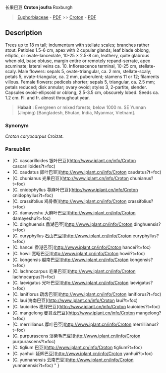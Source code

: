 长果巴豆  **Croton joufra** Roxburgh

> [Euphorbiaceae](http://www.iplant.cn/info/Euphorbiaceae?t=foc) - [PDF](http://www.iplant.cn/foc/pdf/Euphorbiaceae.pdf) >> [Croton](http://www.iplant.cn/info/Croton?t=foc) - [PDF](http://www.iplant.cn/foc/pdf/Croton.pdf)

## Description

Trees up to 18 m tall; indumentum with stellate scales; branches rather stout. Petioles 1.5-6 cm, apex with 2 cupular glands; leaf blade oblong, elliptic, or ovate-lanceolate, 10-25 × 2.5-8 cm, leathery, quite glabrous when old, base obtuse, margin entire or remotely repand-serrate, apex acuminate; lateral veins ca. 10. Inflorescence terminal, 10-25 cm, stellate-scaly. Male flowers: sepals 5, ovate-triangular, ca. 2 mm, stellate-scaly; petals 5, ovate-triangular, ca. 2 mm, puberulent; stamens 11 or 12; filaments villous. Female flowers: pedicels shorter; sepals 5, triangular, ca. 2.5 mm; petals reduced; disk annular; ovary ovoid; styles 3, 2-partite, slender. Capsules ovoid-ellipsoid or oblong, 2.5-3.5 cm, obscurely lobed. Seeds ca. 1.2 cm. Fl. and fr. almost throughout year.


> **Habait** : 
> Evergreen or mixed forests; below 1000 m. SE Yunnan (Jinping) [Bangladesh, Bhutan, India, Myanmar, Vietnam].

### Synonym
*Croton caryocarpus* Croizat.

### Parsublist

* [C.  cascarilloides  银叶巴豆](http://www.iplant.cn/info/Croton cascarilloides?t=foc)
* [C.  caudatus  卵叶巴豆](http://www.iplant.cn/info/Croton caudatus?t=foc)
* [C.  chunianus  光果巴豆](http://www.iplant.cn/info/Croton chunianus?t=foc)
* [C.  cnidophyllus  荨麻叶巴豆](http://www.iplant.cn/info/Croton cnidophyllus?t=foc)
* [C.  crassifolius  鸡骨香](http://www.iplant.cn/info/Croton crassifolius?t=foc)
* [C.  damayeshu  大麻叶巴豆](http://www.iplant.cn/info/Croton damayeshu?t=foc)
* [C.  dinghuensis  鼎湖巴豆](http://www.iplant.cn/info/Croton dinghuensis?t=foc)
* [C.  euryphyllus  石山巴豆](http://www.iplant.cn/info/Croton euryphyllus?t=foc)
* [C.  hancei  香港巴豆](http://www.iplant.cn/info/Croton hancei?t=foc)
* [C.  howii  宽昭巴豆](http://www.iplant.cn/info/Croton howii?t=foc)
* [C.  kongensis  越南巴豆](http://www.iplant.cn/info/Croton kongensis?t=foc)
* [C.  lachnocarpus  毛果巴豆](http://www.iplant.cn/info/Croton lachnocarpus?t=foc)
* [C.  laevigatus  光叶巴豆](http://www.iplant.cn/info/Croton laevigatus?t=foc)
* [C.  laniflorus  疏齿巴豆](http://www.iplant.cn/info/Croton laniflorus?t=foc)
* [C.  laui  海南巴豆](http://www.iplant.cn/info/Croton laui?t=foc)
* [C.  lauioides  榄绿巴豆](http://www.iplant.cn/info/Croton lauioides?t=foc)
* [C.  mangelong  曼哥龙巴豆](http://www.iplant.cn/info/Croton mangelong?t=foc)
* [C.  merrillianus  厚叶巴豆](http://www.iplant.cn/info/Croton merrillianus?t=foc)
* [C.  purpurascens  淡紫毛巴豆](http://www.iplant.cn/info/Croton purpurascens?t=foc)
* [C.  tiglium  巴豆](http://www.iplant.cn/info/Croton tiglium?t=foc)
* [C.  yanhuii  延辉巴豆](http://www.iplant.cn/info/Croton yanhuii?t=foc)
* [C.  yunnanensis  云南巴豆](http://www.iplant.cn/info/Croton yunnanensis?t=foc)
"
}